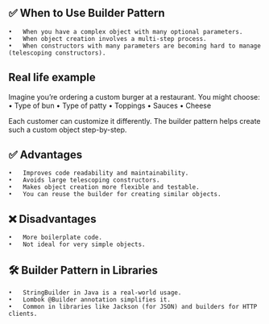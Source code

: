 
##  ✅ When to Use Builder Pattern
	•	When you have a complex object with many optional parameters.
	•	When object creation involves a multi-step process.
	•	When constructors with many parameters are becoming hard to manage (telescoping constructors).



## Real life example 
Imagine you’re ordering a custom burger at a restaurant. You might choose:
	•	Type of bun
	•	Type of patty
	•	Toppings
	•	Sauces
	•	Cheese

Each customer can customize it differently. The builder pattern helps create such a custom object step-by-step.


## ✅ Advantages
	•	Improves code readability and maintainability.
	•	Avoids large telescoping constructors.
	•	Makes object creation more flexible and testable.
	•	You can reuse the builder for creating similar objects.

## ❌ Disadvantages
	•	More boilerplate code.
	•	Not ideal for very simple objects.


## 🛠 Builder Pattern in Libraries
	•	StringBuilder in Java is a real-world usage.
	•	Lombok @Builder annotation simplifies it.
	•	Common in libraries like Jackson (for JSON) and builders for HTTP clients.

